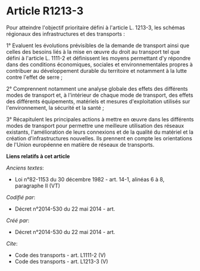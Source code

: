 # Article R1213-3

Pour atteindre l'objectif prioritaire défini à l'article L. 1213-3, les schémas régionaux des infrastructures et des
transports : 

1° Evaluent les évolutions prévisibles de la demande de transport ainsi que celles des besoins liés à la mise en œuvre du
droit au transport tel que défini à l'article L. 1111-2 et définissent les moyens permettant d'y répondre dans des conditions
économiques, sociales et environnementales propres à contribuer au développement durable du territoire et notamment à la
lutte contre l'effet de serre ; 

2° Comprennent notamment une analyse globale des effets des différents modes de transport et, à l'intérieur de chaque mode de
transport, des effets des différents équipements, matériels et mesures d'exploitation utilisés sur l'environnement, la
sécurité et la santé ; 

3° Récapitulent les principales actions à mettre en œuvre dans les différents modes de transport pour permettre une meilleure
utilisation des réseaux existants, l'amélioration de leurs connexions et de la qualité du matériel et la création
d'infrastructures nouvelles. Ils prennent en compte les orientations de l'Union européenne en matière de réseaux de
transports.

**Liens relatifs à cet article**

_Anciens textes_:

  - Loi n°82-1153 du 30 décembre 1982 - art. 14-1, alinéas 6 à 8, paragraphe II (VT)

_Codifié par_:

  - Décret n°2014-530 du 22 mai 2014 - art.

_Créé par_:

  - Décret n°2014-530 du 22 mai 2014 - art.

_Cite_:

  - Code des transports - art. L1111-2 (V)
  - Code des transports - art. L1213-3 (V)
